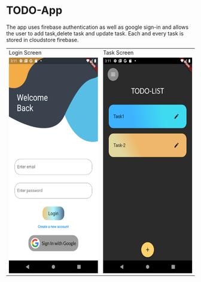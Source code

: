 # TODO-App
The app uses firebase authentication as well as google sign-in and allows the user to add task,delete task and update task. Each and every task is stored in cloudstore firebase.

<!-- ![](assets/loginScreen.png) -->
<table>
  <tr>
    <td>Login Screen</td>
    <td> Task Screen </td>
    
   </tr>
  
   <tr>
     <td><img src="assets/loginScreen.png" width="275" height="575"></td>
     <td> <img src="assets/mainScreen.png" width="275" height="575"> </td>
  </tr>
 </table>
 

 
